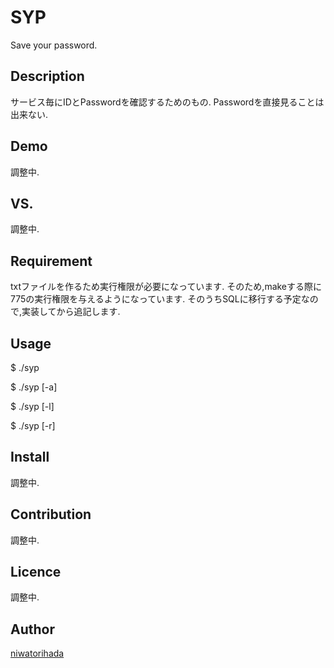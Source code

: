 SYP
====

Save your password.

## Description
サービス毎にIDとPasswordを確認するためのもの.
Passwordを直接見ることは出来ない.

## Demo
調整中.

## VS. 
調整中.

## Requirement
txtファイルを作るため実行権限が必要になっています.
そのため,makeする際に775の実行権限を与えるようになっています.
そのうちSQLに移行する予定なので,実装してから追記します.

## Usage
$ ./syp

$ ./syp [-a]

$ ./syp [-l]

$ ./syp [-r]

## Install
調整中.

## Contribution
調整中.

## Licence
調整中.

## Author

[niwatorihada](https://github.com/niwatorihada)

